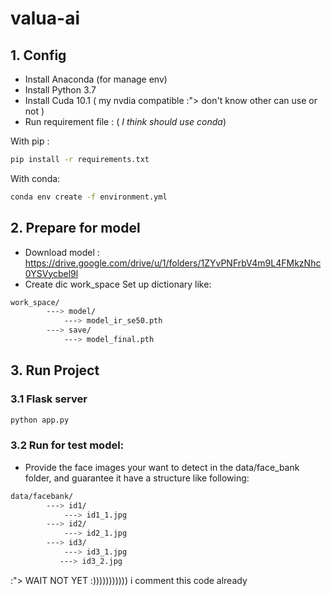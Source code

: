 # valua-ai
## 1. Config
- Install Anaconda (for manage env)
- Install Python 3.7
- Install Cuda 10.1 ( my nvdia compatible :"> don't know other can use or not )  
- Run requirement file : ( *I think should use conda*)

With pip :
```sh
pip install -r requirements.txt
```
With conda:
```sh
conda env create -f environment.yml
```
## 2. Prepare for model
- Download model : https://drive.google.com/drive/u/1/folders/1ZYvPNFrbV4m9L4FMkzNhc0YSVycbel9l
- Create dic work_space
Set up dictionary like:

```sh
work_space/
        ---> model/
            ---> model_ir_se50.pth
        ---> save/
            ---> model_final.pth
```
## 3. Run Project
### 3.1 Flask server
```sh
python app.py 
```
### 3.2 Run for test model:
- Provide the face images your want to detect in the data/face_bank folder, and guarantee it have a structure like following:

```sh
data/facebank/
        ---> id1/
            ---> id1_1.jpg
        ---> id2/
            ---> id2_1.jpg
        ---> id3/
            ---> id3_1.jpg
           ---> id3_2.jpg
```
:"> WAIT NOT YET :))))))))))) i comment this code already 
